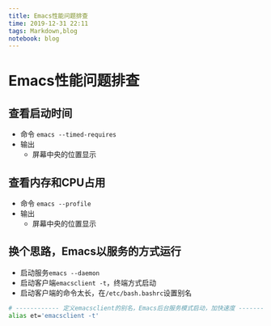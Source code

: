 ```yaml
---
title: Emacs性能问题排查
time: 2019-12-31 22:11
tags: Markdown,blog
notebook: blog
---
```


# Emacs性能问题排查


## 查看启动时间

- 命令 `emacs --timed-requires`
- 输出
    - 屏幕中央的位置显示

## 查看内存和CPU占用

- 命令 `emacs --profile`
- 输出
    - 屏幕中央的位置显示

## 换个思路，Emacs以服务的方式运行

- 启动服务`emacs --daemon`
- 启动客户端`emacsclient -t`，终端方式启动
- 启动客户端的命令太长，在`/etc/bash.bashrc`设置别名
```bash
# ------------ 定义emacsclient的别名，Emacs后台服务模式启动，加快速度 -----------
alias et='emacsclient -t'
```
